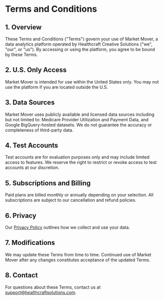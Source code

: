 # Terms and Conditions

## 1. Overview

These Terms and Conditions ("Terms") govern your use of Market Mover, a data analytics platform operated by Healthcraft Creative Solutions ("we", "our", or "us"). By accessing or using the platform, you agree to be bound by these Terms.

## 2. U.S. Only Access

Market Mover is intended for use within the United States only. You may not use the platform if you are located outside the U.S.

## 3. Data Sources

Market Mover uses publicly available and licensed data sources including but not limited to: Medicare Provider Utilization and Payment Data, and Google BigQuery-hosted datasets. We do not guarantee the accuracy or completeness of third-party data.

## 4. Test Accounts

Test accounts are for evaluation purposes only and may include limited access to features. We reserve the right to restrict or revoke access to test accounts at our discretion.

## 5. Subscriptions and Billing

Paid plans are billed monthly or annually depending on your selection. All subscriptions are subject to our cancellation and refund policies.

## 6. Privacy

Our [Privacy Policy](/legal/privacy) outlines how we collect and use your data.

## 7. Modifications

We may update these Terms from time to time. Continued use of Market Mover after any changes constitutes acceptance of the updated Terms.

## 8. Contact

For questions about these Terms, contact us at [support@healthcraftsolutions.com](mailto:support@healthcraftsolutions.com). 